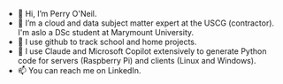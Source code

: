 - 👋 Hi, I’m Perry O'Neil.
- 👀 I’m a cloud and data subject matter expert at the USCG (contractor). I'm aslo a DSc student at Marymount University.
- 🌱 I use github to track school and home projects.
- 💞️ I use Claude and Microsoft Copilot extensively to generate Python code for servers (Raspberry Pi) and clients (Linux and Windows).
- 📫 You can reach me on LinkedIn.

<!---
perryoneil/perryoneil is a ✨ special ✨ repository because its `README.md` (this file) appears on your GitHub profile.
You can click the Preview link to take a look at your changes.
--->
